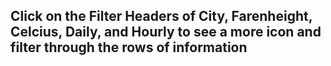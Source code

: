 ## Click on the Filter Headers of City, Farenheight, Celcius, Daily, and Hourly to see a more icon and filter through the rows of information 